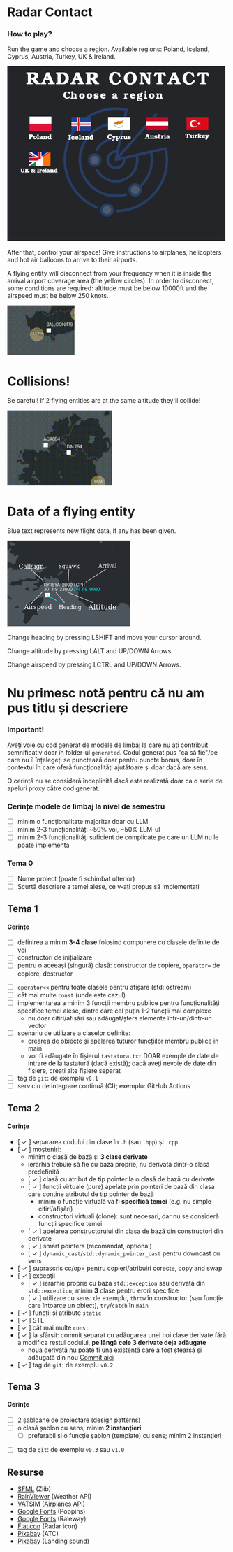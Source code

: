 # Radar Contact

### How to play?

Run the game and choose a region. Available regions: Poland, Iceland, Cyprus, Austria, Turkey, UK & Ireland.

![Alt Text](./preview/menu.png)

After that, control your airspace! Give instructions to airplanes, helicopters and hot air balloons to arrive to their airports.

A flying entity will disconnect from your frequency when it is inside the arrival airport coverage area (the yellow circles). In order to disconnect, some conditions are required: altitude must be below 10000ft and the airspeed must be below 250 knots.

![Alt Text](./preview/landing.gif)

# Collisions!
Be careful! If 2 flying entities are at the same altitude they'll collide!

![Alt Text](./preview/collision.gif)

# Data of a flying entity

Blue text represents new flight data, if any has been given. 

![Alt Text](./preview/data_meaning.png)

Change heading by pressing LSHIFT and move your cursor around.

Change altitude by pressing LALT and UP/DOWN Arrows.

Change airspeed by pressing LCTRL and UP/DOWN Arrows.

# Nu primesc notă pentru că nu am pus titlu și descriere

### Important!
Aveți voie cu cod generat de modele de limbaj la care nu ați contribuit semnificativ doar în folder-ul `generated`.
Codul generat pus "ca să fie"/pe care nu îl înțelegeți se punctează doar pentru puncte bonus, doar în contextul
în care oferă funcționalități ajutătoare și doar dacă are sens.

O cerință nu se consideră îndeplinită dacă este realizată doar ca o serie de apeluri proxy către cod generat.

### Cerințe modele de limbaj la nivel de semestru
- [ ] minim o funcționalitate majoritar doar cu LLM
- [ ] minim 2-3 funcționalități ~50% voi, ~50% LLM-ul
- [ ] minim 2-3 funcționalități suficient de complicate pe care un LLM nu le poate implementa

### Tema 0

- [ ] Nume proiect (poate fi schimbat ulterior)
- [ ] Scurtă descriere a temei alese, ce v-ați propus să implementați

## Tema 1

#### Cerințe
- [ ] definirea a minim **3-4 clase** folosind compunere cu clasele definite de voi
- [ ] constructori de inițializare
- [ ] pentru o aceeași (singură) clasă: constructor de copiere, `operator=` de copiere, destructor
<!-- - [ ] pentru o altă clasă: constructor de mutare, `operator=` de mutare, destructor -->
<!-- - [ ] pentru o altă clasă: toate cele 5 funcții membru speciale -->
- [ ] `operator<<` pentru toate clasele pentru afișare (std::ostream)
- [ ] cât mai multe `const` (unde este cazul)
- [ ] implementarea a minim 3 funcții membru publice pentru funcționalități specifice temei alese, dintre care cel puțin 1-2 funcții mai complexe
  - nu doar citiri/afișări sau adăugat/șters elemente într-un/dintr-un vector
- [ ] scenariu de utilizare a claselor definite:
  - crearea de obiecte și apelarea tuturor funcțiilor membru publice în main
  - vor fi adăugate în fișierul `tastatura.txt` DOAR exemple de date de intrare de la tastatură (dacă există); dacă aveți nevoie de date din fișiere, creați alte fișiere separat
- [ ] tag de `git`: de exemplu `v0.1`
- [ ] serviciu de integrare continuă (CI); exemplu: GitHub Actions

## Tema 2

#### Cerințe
- [ ✓ ] separarea codului din clase în `.h` (sau `.hpp`) și `.cpp`
- [ ✓ ] moșteniri:
  - minim o clasă de bază și **3 clase derivate**
  - ierarhia trebuie să fie cu bază proprie, nu derivată dintr-o clasă predefinită
  - [ ✓ ] clasă cu atribut de tip pointer la o clasă de bază cu derivate
  - [ ✓ ] funcții virtuale (pure) apelate prin pointeri de bază din clasa care conține atributul de tip pointer de bază
    - minim o funcție virtuală va fi **specifică temei** (e.g. nu simple citiri/afișări)
    - constructori virtuali (clone): sunt necesari, dar nu se consideră funcții specifice temei
  - [ ✓ ] apelarea constructorului din clasa de bază din constructori din derivate
  - [ ✓ ] smart pointers (recomandat, opțional)
  - [ ✓ ] `dynamic_cast`/`std::dynamic_pointer_cast` pentru downcast cu sens
- [ ✓ ] suprascris cc/op= pentru copieri/atribuiri corecte, copy and swap
- [ ✓ ] excepții
  - [ ✓ ] ierarhie proprie cu baza `std::exception` sau derivată din `std::exception`; minim **3** clase pentru erori specifice
  - [ ✓ ] utilizare cu sens: de exemplu, `throw` în constructor (sau funcție care întoarce un obiect), `try`/`catch` în `main`
- [ ✓ ] funcții și atribute `static`
- [ ✓ ] STL
- [ ✓ ] cât mai multe `const`
- [ ✓ ] la sfârșit: commit separat cu adăugarea unei noi clase derivate fără a modifica restul codului, **pe lângă cele 3 derivate deja adăugate**
  - noua derivată nu poate fi una existentă care a fost ștearsă și adăugată din nou <a href="https://github.com/Bogdanctx/Radar-Contact/commit/f90796aac1f9f8388094c3e4b9543ec16e02fb48">Commit aici</a>
- [ ✓ ] tag de `git`: de exemplu `v0.2`

## Tema 3

#### Cerințe
- [ ] 2 șabloane de proiectare (design patterns)
- [ ] o clasă șablon cu sens; minim **2 instanțieri**
  - [ ] preferabil și o funcție șablon (template) cu sens; minim 2 instanțieri
<!-- - [ ] o specializare pe funcție/clasă șablon -->
- [ ] tag de `git`: de exemplu `v0.3` sau `v1.0`

## Resurse

- [SFML](https://github.com/SFML/SFML/tree/2.6.1) (Zlib)
- [RainViewer](https://www.rainviewer.com/) (Weather API)
- [VATSIM](https://vatsim.dev/) (Airplanes API)
- [Google Fonts](https://fonts.google.com/specimen/Poppins) (Poppins)
- [Google Fonts](https://fonts.google.com/specimen/Raleway?query=raleway) (Raleway)
- [Flaticon](https://www.flaticon.com/free-icon/radar_15721478?term=radar&page=1&position=33&origin=tag&related_id=15721478) (Radar icon)
- [Pixabay](https://pixabay.com/sound-effects/search/air-traffic-control/) (ATC)
- [Pixabay](https://pixabay.com/sound-effects/search/landing/) (Landing sound)
